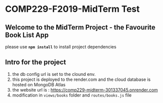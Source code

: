 # COMP229-F2019-MidTerm Test

## Welcome to the MidTerm Project - the Favourite Book List App

please use **`npm install`** to install project dependencies

## Intro for the project
1. the db config url is set to the clound env.
2. this project is deployed to the render.com and the cloud database is hosted on MongoDB Atlas
3. the website url is : https://comp229-midterm-301337045.onrender.com
4. modification in `views/books` folder and `routes/books.js` file
